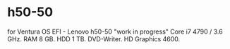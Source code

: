 # h50-50
for Ventura OS
EFI - Lenovo h50-50 "work in progress"
Core i7 4790 / 3.6 GHz.
RAM 8 GB.
HDD 1 TB.
DVD-Writer.
HD Graphics 4600.

